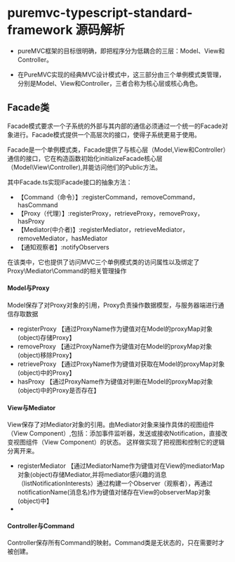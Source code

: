 # puremvc-typescript-standard-framework 源码解析


* pureMVC框架的目标很明确，即把程序分为低耦合的三层：Model、View和Controller。

* 在PureMVC实现的经典MVC设计模式中，这三部分由三个单例模式类管理，分别是Model、View和Controller，三者合称为核心层或核心角色。


## Facade类

  Facade模式要求一个子系统的外部与其内部的通信必须通过一个统一的Facade对象进行。Facade模式提供一个高层次的接口，使得子系统更易于使用。  

  Facade是一个单例模式类，Facade提供了与核心层（Model,View和Controller）通信的接口，它在构造函数初始化initializeFacade核心层（Model\View\Controller),并能访问他们的Public方法。

  其中Facade.ts实现IFacade接口的抽象方法：
* 【Command（命令）】:registerCommand，removeCommand，hasCommand
* 【Proxy（代理）】:registerProxy，retrieveProxy，removeProxy，hasProxy
* 【Mediator(中介者)】:registerMediator，retrieveMediator，removeMediator，hasMediator
* 【通知观察者】:notifyObservers 

在该类中，它也提供了访问MVC三个单例模式类的访问属性以及绑定了Proxy\Mediator\Command的相关管理操作

#### Model与Proxy
Model保存了对Proxy对象的引用，Proxy负责操作数据模型，与服务器端进行通信存取数据
* registerProxy 【通过ProxyName作为键值对在Model的proxyMap对象(object)存储Proxy】
* removeProxy   【通过ProxyName作为键值对在Model的proxyMap对象(object)移除Proxy】
* retrieveProxy 【通过ProxyName作为键值对获取在Model的proxyMap对象(object)中的Proxy】
* hasProxy      【通过ProxyName作为键值对判断在Model的proxyMap对象(object)中的Proxy是否存在】 


#### View与Mediator
View保存了对Mediator对象的引用。由Mediator对象来操作具体的视图组件（View Component）,包括：添加事件监听器，发送或接收Notification，直接改变视图组件（View Component）的状态。
这样做实现了把视图和控制它的逻辑分离开来。

* registerMediator 【通过MediatorName作为键值对在View的mediatorMap对象(object)存储Mediator,并将mediator感兴趣的消息（listNotificationInterests）通过构建一个Observer（观察者），再通过notificationName(消息名)作为键值对储存在View的observerMap对象(object)中】
* 

#### Controller与Command
Controller保存所有Command的映射。Command类是无状态的，只在需要时才被创建。


